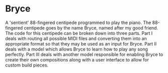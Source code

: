 # Bryce
A 'sentient' 88-fingered centipede programmed to play the piano.
The 88-fingered centipede goes by the name Bryce, named after my good friend.
The code for this centipede can be broken down into three parts.
Part I deals with routing all possible MIDI files and converting them into an appropriate format so that they may be used as an input for Bryce.
Part II deals with a model which allows Bryce to learn how to play any song perfectly.
Part III deals with another model responsible for enabling Bryce to create their own compositions along with a user interface to allow for custom build pieces.

